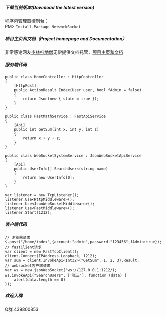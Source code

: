 ##### 下载当前版本(Download the latest version)
程序包管理器控制台：
<br>PM> `Install-Package NetworkSocket`

##### 项目主页和文档（Project homepage and Documentation）
非常感谢网友[少林扫地僧](http://zhangyihui.cnblogs.com/)无偿提供文档托管，[项目主页和文档](http://networksocket.nginx.online)

##### 服务端代码
```
public class HomeController : HttpController
{
    [HttpPost]
    public ActionResult Index(User user, bool fAdmin = false)
    {
        return Json(new { state = true });
    }
}

public class FastMathService : FastApiService
{
    [Api]
    public int GetSum(int x, int y, int z)
    {
        return x + y + z;
    }
}

public class WebSocketSystemService : JsonWebSocketApiService
{
    [Api]
    public UserInfo[] SearchUsers(string name)
    {
        return new UserInfo[0];
    }
}

var listener = new TcpListener();
listener.Use<HttpMiddleware>();
listener.Use<JsonWebSocketMiddleware>();
listener.Use<FastMiddleware>();            
listener.Start(1212);
```

##### 客户端代码
```
// 浏览器请求
$.post("/home/index",{account:"admin",password:"123456",fAdmin:true});
// fastClient请求
var client = new FastTcpClient();
client.Connect(IPAddress.Loopback, 1212);
var sum = client.InvokeApi<Int32>("GetSum", 1, 2, 3).Result;
// websocket客户端请求
var ws = new jsonWebSocket('ws://127.0.0.1:1212/);
ws.invokeApi("SearchUsers", ['张三'], function (data) {
    alert(data.length == 0)
});
```

##### 欢迎入群
Q群 439800853


 
